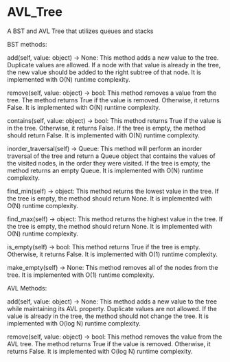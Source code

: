 # AVL_Tree
A BST and AVL Tree that utilizes queues and stacks

BST methods:

add(self, value: object) -> None:
This method adds a new value to the tree. Duplicate values are allowed. If a node with
that value is already in the tree, the new value should be added to the right subtree of that
node. It is implemented with O(N) runtime complexity.

remove(self, value: object) -> bool:
This method removes a value from the tree. The method returns True if the value is
removed. Otherwise, it returns False. It is implemented with O(N) runtime
complexity.

contains(self, value: object) -> bool:
This method returns True if the value is in the tree. Otherwise, it returns False. If the tree is
empty, the method should return False. It is implemented with O(N) runtime
complexity.

inorder_traversal(self) -> Queue:
This method will perform an inorder traversal of the tree and return a Queue object that
contains the values of the visited nodes, in the order they were visited. If the tree is empty,
the method returns an empty Queue. It is implemented with O(N) runtime
complexity.

find_min(self) -> object:
This method returns the lowest value in the tree. If the tree is empty, the method should
return None. It is implemented with O(N) runtime complexity.

find_max(self) -> object:
This method returns the highest value in the tree. If the tree is empty, the method should
return None. It is implemented with O(N) runtime complexity.

is_empty(self) -> bool:
This method returns True if the tree is empty. Otherwise, it returns False. It is
implemented with O(1) runtime complexity.

make_empty(self) -> None:
This method removes all of the nodes from the tree. It is implemented with O(1)
runtime complexity.


AVL Methods:

add(self, value: object) -> None:
This method adds a new value to the tree while maintaining its AVL property. Duplicate
values are not allowed. If the value is already in the tree, the method should not change
the tree. It is implemented with O(log N) runtime complexity.

remove(self, value: object) -> bool:
This method removes the value from the AVL tree. The method returns True if the value is
removed. Otherwise, it returns False. It is implemented with O(log N) runtime
complexity.

